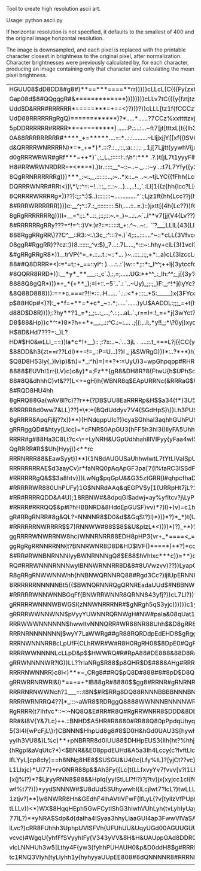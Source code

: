 Tool to create high resolution ascii art.

Usage: python ascii.py <image filename> <horizontal resolution>

If horizontal resolution is not specified, it defaults to the smallest of 400 and the original image horizontal resolution.

The image is downsampled, and each pixel is replaced with the printable character closest in brightness to the original pixel, after normalization. Character brightnesses were previously calculated by, for each character, producing an image containing only that character and calculating the mean pixel brightness.






<table border="0" style="background-color:#ffffff;border-collapse:collapse;border:0px solid #ffffff;color:#000000;width:100%" cellpadding="0" cellspacing="-10">

<tr>
<td>HGUU08$dD8DD8#g8#)**==***====**rr)))))cLLcL[C{{{Fy{zxtxtzttfIywVypG$HUUdUUUa5ShUEEd&$p&$HUdUpUUaUU&a</td></tr>
<tr><td>Gap08d$8#QQgggR#&*====***==+=*))))))))cLLv7tC{{{y{fztjtztYx{F4VFwydd$$UPUGqUppUaddE$Ed$AD&GUqHUUpUdU</td></tr>
<tr><td>Udd$D&RRR#RRRRRR*=====***=+==<)?)))?))cLLL[tz1f{fCCCztfftY7Cyww4Vy3h$&EShpApUUAAdpaGdD&0dAHppGAPaU&0</td></tr>
<tr><td>UdD88RRRRRRgRgQ)======******)?*.....*......?7CCz%xxttttzxjjC{FIhI{%hdD$$UpAdGhHUUUpEddD&&$&dqqpp5UUd</td></tr>
<tr><td>5pDDRRRRRR#RRRR**=+===*****) .....:P.:...:...~ft7[jt[tttxL[t{{Ih3fLfhd8d&hUp$EppGUGqqU8Q$QDHEUpdpEG&</td></tr>
<tr><td>0A88RRRRRRRRR#****_+=*****....=:*..:.:.........~LljjxjjY[[xf{{ISV{Lv{h&8&Ep5d$$dpdAUp&Sd$$&$&dp&UppU</td></tr>
<tr><td>d&QRRRRWNRRRRN)*=+_+=*)*.:::?.:..,:::,:a:.:.:.: ,.1j[7Ljjtt{yywhV{jxlyUE$8dUUpE$aUpqHd&AU888$DGAH5Uq</td></tr>
<tr><td>d0gRRRWRWR#gRf***=++*)`.,:_L.,::::::!:.:\h^:*** .?.)t[jL7t1yyyFIh{LlL7VGE8$&pG&$&EDdUqH#pU$A$888GHUa</td></tr>
<tr><td>H8#RRWRWNRDRR=*<**=*).)tr.:::::__^~::~..~._...:~y ..:t7L7Yfy{{y33{Lv7cLIpA0pEGPdH$$D&$p$8pp$8p88E&E&</td></tr>
<tr><td>8QgRRNRRRRRRg)))***_:~:.,_.:::::::..,:~..*x::..~ ..~.~tjLYC{{fFhh{Lcllc{aGdqpUpH$$DHHEHdGd&AGDD0HAd$</td></tr>
<tr><td>DQRRRWNRR#RRt<))\*\::^=:~!..:::_.::.:~...)...,..!..,`.:Ll[1{{z{hh{lcc?L[GaUAahUaGH0888D&&0DA&$DA$ppd</td></tr>
<tr><td>8QRRRRWRRRRg*))??):;;:^:)$..)::::::::~..............^`:;Ljz1ft{hh{Lcc??j{hqGGS5aAGHH#RgR$0&88$p8$Ddd</td></tr>
<tr><td>8#RRRWRRRRRR))))c:__^;^::7.:_::::::::::.5h,....::..=.)::)jxtt[{4h{Lc??))fGahUUPhUUE8$QQWRR#&#8&&$gQ8</td></tr>
<tr><td>8gRgRRRRRRRg)))l+__=^:;:.*..::_;::;:::~.=_)~...:..~`..I^*v7[jj{V4{Lv??))lUUhSSUpGGA&8&R88RR8dD8EHHDR</td></tr>
<tr><td>8#RRRRRRgRRy???=^!=^::)V*:)r?::=::::::t_+:.^~..~:.. ``?___LLlL{43{Ll)???)S333UahUUdE$RQRRRRg#U#\([0-9]+?\)&$D</td></tr>
<tr><td>888RggRRgRR\)??C^__::R3:~:.\3c_:^:::?=.)`4;::..:::....^~::*cLL{3Vfvccl)cc{3c{UpaUqq&888RQgRRW#G88$DQ</td></tr>
<tr><td>08ggR#RggRR)??cz::))8.::::::_^v:$)_7...:.7L....,*:::~:.hhy+clL{3I1vcl???cL))fIhUpd&$88gRRgRQRR8pQd&D</td></tr>
<tr><td>&#gRRgRRgR8*))__trVP{^=_+.::...t.:~::*... )~..:::_::;,+*:_a)cL{3IzccLc??)?*)tVhSD&&$HRgRRRNRRQ8dHd&U</td></tr>
<tr><td>88##Q8DRRR*<):=^=t;:+_==::yl^: ).....:..:`)w:::*;::*:_I^^;++lj{3ytccfc)))))t%I5GddD8#8#gRRRRNRggH#p&</td></tr>
<tr><td>#8QQRR8RRD*)):__*y*_**___::_c`.),:,=;......UG:**^^_:_Ih:^^;_j[{3y%cvL?)vj))tywhAH08#gRWRR##RRR8DdH#$</td></tr>
<tr><td>8888Q8gQR*)))*+_*{+**_);=I+::.~5`..`.:  `..~Uy)_;;:;_)F:_;^!*j{IyYc?7??)??ltyaVGHD##WRRRRNNNRWN0$&#8</td></tr>
<tr><td>&8Q88D888))):==*c.===r?!!*:::.:H...... `.:.:<*+::::_*5:_____)x{3FYcc?Lcj?LfFy3UUH088#RRRRRNRWNgN$$$R</td></tr>
<tr><td>p$88H0p#<)?):_+*f=+**=*+c*_~::.*;.....`......)yU$AADDL:;;;_=+t{Iyjccv?cLL?L3ShGq$8D8RRRRRRNWRRRRRp$R</td></tr>
<tr><td>d88D$D8R))));:?hy**?1_=*;_;:..:_...,^.:.;...aL.`.,r==I+:!_=+*j{3wYct??ttj1f{hGU&$8RRRRWWWRNNRWRNR8$0</td></tr>
<tr><td>D8$88&Hp))c*^:*)8*?h++*+__._.::^C.:~:.... .;{{:,..l:,*y!!_;*\?{Iyj)xyctc){3Vh5AA$8#RRRRRRWRRNNRRRRHQ</td></tr>
<tr><td>H$8D&Hd7???=:_)L?<t)*+=_:^:.::_*c..:..:..` {=..`.`,)_:y=___=)?{Iylc[4Lf{yhPaq&pdGHRRRRRRNNNNRWNRRRQ8</td></tr>
<tr><td>HD#$H0&wLLl_==))la*c*!+__):: ;:?x:..~.`...3jL . ....::.t_+=*L?j{{CC{yIhhU5aGdA0D$$8Q$RRRNNNNNRNNRRRg</td></tr>
<tr><td>$88DD&h3{zt==r??Ldl)*+=!=_::P=U...)?)I _ j&SWRgG)))*:..?*+*)h))Y{llwfGVpD0dUH$D$D$D88QRWRNNNNNRNNg##</td></tr>
<tr><td>$Q8D8H53Iy{_)lv)p)&t\)=*_:^h)=)=*?+:=UyU)3=wpGhpqpp#RHRU*=<y;ULzctyIUISH8D$0D$8Q8888#Q8#RNNNNBWRRNQR</td></tr>
<tr><td>8888$EUVhI1rr{LV)c)c&y)*=;Fz**{gR8&DH8R?8{FtwU{h$UPhSd$V)hH)_{?ccv1hh8d&HpDH88RgRRWRRR8RRNNNNNNRRRWg</td></tr>
<tr><td>88#8Q&dhhhC)vt&??)L<+=gH)h{WBNR8q$EApURRNc{&RRRaG$Uhh4&pp_?=^_Lt??VpPh5dp08RggQ#RWWWRRNRWRRNWNNNQRWN</td></tr>
<tr><td>8#RQD8HU4hh<tt))?)**))):hqNB8H&d&NRRAa8gRD4NgRh?ChAhSVGq$RBN${v3w{yEUHUdH&&$R88QWRRRRWNRWWNNRRRNWgRW</td></tr>
<tr><td>8gRRQ88Ga{wAV8l?c)??r*+{?DB$UU8EaRRRRp&H$$a34{f*)3U55haGUDUNNNpwV1VD0$D&p$H8HD#RggRRRRNWNNWNNRRRNQRR</td></tr>
<tr><td>8RRRRR8d0ww7&LL)??)*\*:={BQdUddyv7V4{SGdHpS)\))Lh3PUS3UPqR&&Ngh*)wSa8H#gp$&&H#RggRRRRNRWNNRNNRRNNNRQ</td></tr>
<tr><td>8gRRRR8ApqFjIlj??x))**)[HNdqppUIc?))cyaSGhhaI3aqhhGUhPUGGp$UNU{Rd:IHRgg8D&G&DD$DRRRRWNNNNNNRRWRRNWg8</td></tr>
<tr><td>gRRRggQD#&htyy[Llcc)=*cFNR$0ApGU3{hFF5h3hI3{IIIyFA5UhhaUGDRERUU8$#p<~N8R$H&&Qp88#RRRWWNNNNNNRRRRgNRR</td></tr>
<tr><td>RRRR#g#88Ha3C8Lt?c<\==LyNRH&UGpUdhhahIIIVIFyy{yFaa4wIShqpUDHpHfV43hVh:`P8$Q8ED$8gRRNNNNNNNNNWWggQRRR</td></tr>
<tr><td>QgRRRR#R$$Uh{Hyyj))<**rc<D&&5aAaqwShya4w{{tIFV{IyhSUhS35aU#$UR$I{YhtwU4=+88pHH8DgNRRWNNNNNRWRRR#RRWR</td></tr>
<tr><td>RRRNRRR88&EawSyyt))**){1N8dAUGUSaUhhwIwtL7tYtLIVaISpUPaaqE$Q$$R$Y{{y{G3A.g&H$D$#gRRRNNNNNNWNNRRgRgRR</td></tr>
<tr><td>RRRRRRRRAE$d3aayCv)r*faNRQ0pAqApGF3pa[7{l%taRC3lSSdPUUVpAd8$d0gd{FL1Ip%U :&8888RRWRRNBBBBNBNRRNRRRRQ</td></tr>
<tr><td>#RRRRRRgQ&$$3a8htv)))LwNg$pqGpU&&G35ztGRR{l#qhpcfhaDpphq0&$D0p8dLwC{Gptwy !R888gW#RNNNNBBBNNRRWRQWQR</td></tr>
<tr><td>#RRRRRWR880UhPUFy)1G$NNRdAAq&qEGPV$y[1{URRpHt7jL?1U&d&UpppE$8$QSySwIhIIEy+*t8gRNgRRNNNNNNBBBNRRRRWRR</td></tr>
<tr><td>#RR#RRRRQDD&A4U);18RBNW#&8dpqGI$adwj=ay%yfItcv?j\LyPE&Ud&&R8#EH843ya3{3SUc=_=gWRRRNNNNNNNNBBRNRRRRRR</td></tr>
<tr><td>#RRRR#RRRQQ$&p#l?hHBBNRD&8HddEpGUSF)vv)*?)l)+)v)=c1hp&ppd&888DQ8hU)?hhFyI*4R#&:NgRNBNBNNNNNRNRgR88gN</td></tr>
<tr><td>gR#RRgRNRR#8g&QL?=NNNNR8$D0&d$&GqSt?)l)*)))*?)*_*)t{U$Udd8888#8H$7))?{{x{ypRRpj3+RNNNNBBBNNNNRWDgggR</td></tr>
<tr><td>#RRRRRRNWRRRR$$7)RNNWW#88$$8$&U&pIzL*<))))*)?)_+*)%yI&UE$DQRDQ88&dxL?Lxy{FH&#G)qacNNBNNBNNBNNNRRRQRR</td></tr>
<tr><td>ggRRRRWNWRRNW8hc)WNNRNRR88EDH8pHP3{vr+_*====<_=)*ctyh$0$&&RR#Qg8$Fq))?cLy5cfgUtI3FcWNBNBNNNNWNgWR##g</td></tr>
<tr><td>ggRgRgRRNNRRNN{t?BNNRWNR8D8D&HD$IVF{)*===*)+*?)*cc?L{0DdD#QR#$#8HqIUL)y&8yGCUphyyyy=RNNNNNNRNRRRRRDg</td></tr>
<tr><td>8#RR#RWNBNRNNNIyyBWNRNNNgQ8$E88$hVhIxc***c))=**)c)L{yEQ&$RgRQ8QR8#pUpDfYtS8Rq8IftjtL:NBBNNNNNWWRRN$R</td></tr>
<tr><td>RQ#RRRWNNNRNNNwyIBNNWRNNRR8D&8#8UVwzvv)??))LyapGqUVhG&808RRR88g8RD#ahF&URRUadhDF%Lcxf_NNNNRNWNRRRR88</td></tr>
<tr><td>R8gRRgRNWWNNWhh{hNBNWQRNNRQ88#Rgd3Cc?)ljIUpERNNNNQR$HDDD0RQR88$$R885{LRUx%%yyGaQyLcc7LNNNNRWRNRRggR8</td></tr>
<tr><td>8RRRRRRNNNNNBt5{{$BWNQRNNRQgQRNREadaUUd$#NBBNWWR#4j{hQD$D8Q888$DQQ8RA$*))?)cLt%{&tLcLf)NNNRNRRRNWRR8</td></tr>
<tr><td>#RRRRRWNNWNNBGqFf{BNWRRWNNR8QRNN843yfj?))cL7Ll?))?1hE#D$RR#QQD$&88$8UD))\)))Scf{$&qaIdyNNWNNRRNWNRgD</td></tr>
<tr><td>gRRRRRWNNNWBWGSI{zNNWNRRRNR#$gNRgh5qS3yjc))))))c1yqU$#8RR#8#80$H08R8d$))\c)8U)?%hva?*7RNNNRNWRRRRRR#</td></tr>
<tr><td>gRRRRWWNNWNN$pVyyYUWNNRQRNWgH#NW#paIa&08qUat1Ihh$8Ep#R8g8R#$D&8$$88Q8$L)**Ij)?)cha!fU==WWNWRNRRNRR#R</td></tr>
<tr><td>RRRWWWNNNNNN$hwwItvNNNQRR#WR88NR88Uhh$&D8gRR8$gR#$EHRQ$8gR8$$H&DH&88R0fc<*r))))cEHNHa$chRNNNNRRNRR8R</td></tr>
<tr><td>RRRNRNNNNNNNj$wyY7LaWWRg##gR88RQRDdpEdEHD8$gRggg8888H$pQR0$D8pEDDpD$QHSc))**<))?URwlcLhhNRNNRgWRRR8R</td></tr>
<tr><td>RRRNWNNNRR8cLpUfF{CLhRWR#W#R8H0RgRH08$8DpE0#QgRRQg#880&8Q&$&Hq5Ud&H&8$&)*\)****pxRvtv??U7NNNNRRRR8RR</td></tr>
<tr><td>RRRRWWNNNNLcLLpD&p$$HWWRQ#R#RpA88#DE888&88D8R##gQ888&&H$A$8p&GPVqddHE8A${*=***=jya))\)?C=RNNNRRNR8Rg</td></tr>
<tr><td>gRRWNNNNWR?lG))LL??rIaNRg$R88$p8QHR$D$#888AHg#RRRg88$Hdddqp&UPpa&pdpA#8w3CGU)?5FR*))<))?)NNNNNRRWER8</td></tr>
<tr><td>RRRRNWNNRR)c8l<)**+=_CRg8##RQ$pQ8D#888#8#8pD$D8Q#QHA$0dqdUGGUSUUAEApd8$8Rz{C=+&3c*+=**)))WNNNRRWRdR#</td></tr>
<tr><td>gRRWRRNRWRl&l)*==+=+*lB88gR#8880$$gg8#RRNR#gRNRNRQ80$&G&SSpdUySSGpp&HHQ5{p$RtLL&_++=**\)*1NNRWRRW8pR</td></tr>
<tr><td>RRRRNRNWWNch?1___=::t8N$#R$RRg8DQ88RNNNBBBBNNNBNNR8&HDEEaSIaVFyIUGHp&0##y*=z$R?d=!;!+=**)*NWNRRRRH&R</td></tr>
<tr><td>RRRRWRNRRQ4??[*_:::~aWR8$RDRggQ8888WWNNNBNNNNWRWRR8&&qpGpUPhI353ha$p5H8$aL*+=5lL)+__!++))*NNNNRRR&#R</td></tr>
<tr><td>RgRRRR{t7Ihfvc*::~:~NQ8Q&E#RR#R8Q#RgRRWNRR8$DDD&8DDdaSwhVGPphSUUAA$$EEH88{r+!zy)y__+_=+=))NNNNWRRU8N</td></tr>
<tr><td>RR#&I8V{Y&7Lc)++.::BNHD$A5HR#R8880#RR88Q80pPpdqUhyqSa{Iy&A5GqIaapdpdS&E&pRS==)E)U___::_!))NNNRRRRUpW</td></tr>
<tr><td>5{3I4I{wPcFjL\)r)CBNNN$HhpUd8g8#8$D0H&hGd0UAU3S[hywhh{Sxy{f%PSa3VUUpGdUH$p8$+_3)h*^;::+_t?NRNNRRRU5R</td></tr>
<tr><td>yyIh3VU8&)L%c)**+pNBRRR8d0IUU88$DHHpEUS3{IIh{ht?%hhjlfCl?l{j{4haSaIUGP0dHH&RN+?c));_^;+=hBNNNWgR8p&R</td></tr>
<tr><td>{hRgpI&aVqUtc?*)<$BNR&&E08ppdEUHd&A5a3Ih4Lccy{c?lvftLlcLccv{y5IFUFhdUppEdUa#N8)S*cl?crt3?RNNNN8#ga&R</td></tr>
<tr><td>IfLYyL[cp8cly)==h8NNg8HE8$SUSGU&U4{tc{Lfy%lL)?[yjCt??vc)c{Iy4a1UVaaapaAqGphI8R8tI5IVq3GaRNWWNNRpgSD#</td></tr>
<tr><td>L1LIxjc)*UI77)+rvGNRR88p&$Ah3Fy{{Lc[t{LLfxvyYv7fvvv[v?l1LF{Vhh{zj1vYyh{UV5USh8R#wRNS)ER#NNNNNNR8#aHG</td></tr>
<tr><td>[x{j%l?)*?$LjryyRNN8$88&&HpIq{yyIStLLl?fl?)?j?tv)jx{xyjcc1cI{fCLCy%yy3{yttFywhHgUhNNBNNNNWRRNNNqDpgF</td></tr>
<tr><td>wf%t7?)))*yydSNNNW#$U8dUd5SUhywwhI{lLcjIwt7?lcL?)twLLLlhSSVI4h%yyh{ft{4j{Y{z?y3Q&UgBNNNNWWNWRWRG$$Qa</td></tr>
<tr><td>1ztjv?)**)\v8NWRR8Hh&GEdhF4IhAVtIVFwF{lfLyL{?v[tyllzVfPUpFAaS{xUaIvfC1II{LljlLYU8UENNNNBNNNNRNREUhdH</td></tr>
<tr><td>tLLLv))<*)W&#88$8HqqHEph5GwFCytIShG3hIwhVUhLyh{tvLyhIyUaypUUG{1yU1z{jttyIzvftc{4SEUQBNNNNNNNNR85UhI$</td></tr>
<tr><td>77lL?)**yNRA$Sdp&d{daIha4ISyaa3hhyLIaaGUI4ap3FwwVIVaSAH&hISGGE5aIy{f{[f{Itfxf?j%1Iy{{3WBNRRRRRyFU0ph</td></tr>
<tr><td>lLvc?)cRR8FUhhh3UphpUVISFVh{UFUhUU&UqyUGd00AGUUGUUp&#&&$G&&q3dUhhVwyywyyIIy{x?{cxyF{xlLNWRRNRW&GH80y</td></tr>
<tr><td>vcvc)#WgqU{yhfFfSVyyhIFy{V343yVV&8H&H&UAUppGAd8DDRQ$&dE$8$pApdUSa5ah4hIyhSV{x?))tIL{ywGNRQQ##pUh)yS=</td></tr>
<tr><td>vlcLNNHUh3w5[Lthy4F{yw3{fyhhPUHAUH0&p&D0ddH8$g#RRRRWWRRRNRRQQ8&pUUUaShI33hFy{[jl?fyCF8NNR&R&&wd5UH0)</td></tr>
<tr><td>tc1RNQ3VIyh[tyLlyhh1y{hyhyyaUUpEE808#8dQNNNNR8#RRRNBWRNBNNNNRRQHGAUahhUUaI3fyftvL[))lwpNWpRGdhGpF$V)</td></tr>
<tr><td></td></tr>

</table>
